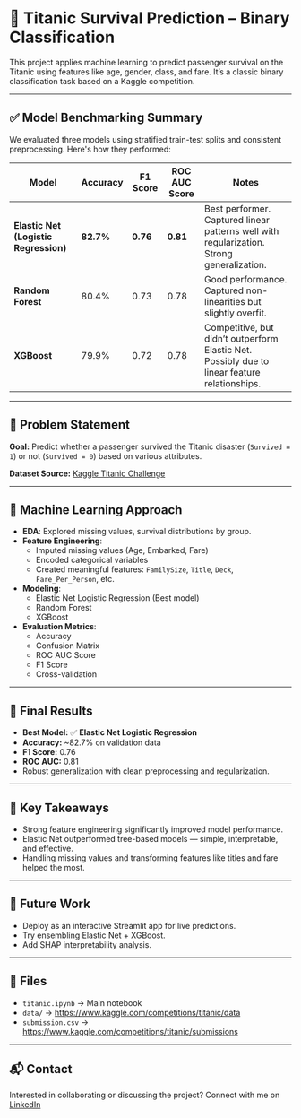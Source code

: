# 🚢 Titanic Survival Prediction – Binary Classification

This project applies machine learning to predict passenger survival on the Titanic using features like age, gender, class, and fare. It’s a classic binary classification task based on a Kaggle competition.

---

## ✅ Model Benchmarking Summary

We evaluated three models using stratified train-test splits and consistent preprocessing. Here's how they performed:

| Model                                  | Accuracy | F1 Score | ROC AUC Score | Notes |
|----------------------------------------|----------|----------|----------------|-------|
| **Elastic Net (Logistic Regression)**  | **82.7%** | **0.76** | **0.81**        | Best performer. Captured linear patterns well with regularization. Strong generalization. |
| **Random Forest**                      | 80.4%    | 0.73     | 0.78            | Good performance. Captured non-linearities but slightly overfit. |
| **XGBoost**                            | 79.9%    | 0.72     | 0.78            | Competitive, but didn’t outperform Elastic Net. Possibly due to linear feature relationships. |

---

## 📌 Problem Statement

**Goal:** Predict whether a passenger survived the Titanic disaster (`Survived = 1`) or not (`Survived = 0`) based on various attributes.

**Dataset Source:** [Kaggle Titanic Challenge](https://www.kaggle.com/c/titanic)

---

## 🧠 Machine Learning Approach

- **EDA**: Explored missing values, survival distributions by group.
- **Feature Engineering**:
  - Imputed missing values (Age, Embarked, Fare)
  - Encoded categorical variables
  - Created meaningful features: `FamilySize`, `Title`, `Deck`, `Fare_Per_Person`, etc.
- **Modeling**:
  - Elastic Net Logistic Regression (Best model)
  - Random Forest
  - XGBoost
- **Evaluation Metrics**:
  - Accuracy
  - Confusion Matrix
  - ROC AUC Score
  - F1 Score
  - Cross-validation

---

## 🏁 Final Results

- **Best Model:** ✅ **Elastic Net Logistic Regression**
- **Accuracy:** ~82.7% on validation data
- **F1 Score:** 0.76
- **ROC AUC:** 0.81
- Robust generalization with clean preprocessing and regularization.

---

## 📌 Key Takeaways

- Strong feature engineering significantly improved model performance.
- Elastic Net outperformed tree-based models — simple, interpretable, and effective.
- Handling missing values and transforming features like titles and fare helped the most.

---

## 🚀 Future Work

- Deploy as an interactive Streamlit app for live predictions.
- Try ensembling Elastic Net + XGBoost.
- Add SHAP interpretability analysis.

---

## 📁 Files

- `titanic.ipynb` → Main notebook
- `data/` → https://www.kaggle.com/competitions/titanic/data
- `submission.csv` → https://www.kaggle.com/competitions/titanic/submissions

---

## 📬 Contact

Interested in collaborating or discussing the project? Connect with me on [LinkedIn]([https://www.linkedin.com/in/shivangigupta01])
